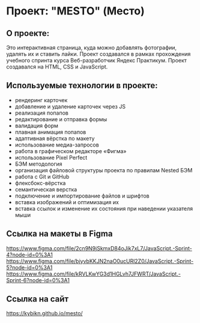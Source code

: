 # Проект: "MESTO" (Место)

## О проекте: ##
Это интерактивная страница, куда можно добавлять фотографии, удалять их и ставить лайки. Проект создавался в рамках прохождения учебного спринта курса Веб-разработчик Яндекс Практикум. Проект создавался на HTML, CSS и JavaScript.

## Используемые технологии в проекте:<br>
* рендеринг карточек<br>
* добавление и удаление карточек через JS<br>
* реализация попапов<br>
* редактирование и отправка формы<br>
* валидация форм<br>
* плавная анимация попапов<br>
* aдаптивная вёрстка по макету<br>
* использование медиа-запросов<br>
* работа в графическом редакторе «Фигма»
* использование Pixel Perfect<br>
* БЭМ методология<br>
* организация файловой структуры проекта по правилам Nested БЭМ<br>
* работа с Git и GitHub<br>
* флексбокс-вёрстка<br>
* семантическая верстка<br>
* подключение и импортирование файлов и шрифтов<br>
* вставка изображений и оптимизация их<br>
* вставка ссылок и изменение их состояния при наведении указателя мыши<br>

## Ссылка на макеты в Figma ##
https://www.figma.com/file/2cn9N9jSkmxD84oJik7xL7/JavaScript.-Sprint-4?node-id=0%3A1
https://www.figma.com/file/bjyvbKKJN2naO0ucURl2Z0/JavaScript.-Sprint-5?node-id=0%3A1
https://www.figma.com/file/kRVLKwYG3d1HGLvh7JFWRT/JavaScript.-Sprint-6?node-id=0%3A1

## Ссылка на сайт ##
https://kybikn.github.io/mesto/





